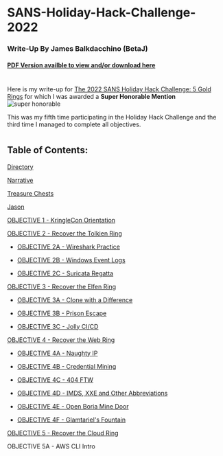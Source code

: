 # SANS-Holiday-Hack-Challenge-2022 #

### Write-Up By James Balkdacchino (BetaJ) ###

#### [PDF Version availble to view and/or download here](Assets/Writeup_2022_ne.pdf) ###

#  
Here is my write-up for [The 2022 SANS Holiday Hack Challenge: 5 Gold Rings](https://www.sans.org/mlp/holiday-hack-challenge-2022/) for which I was awarded a **Super Honorable Mention**
![super honorable](https://github.com/beta-j/SANS-Holiday-Hack-Challenge-2022/assets/60655500/c79e7103-e7e2-48c3-82d7-981b78c0fdb2)


This was my fifth time participating in the Holiday Hack Challenge and the third time I managed to complete all objectives.

#  
# 
## Table of Contents: ##

[Directory](_Directory%20.md)

[Narrative](_Narrative%20.md)

[Treasure Chests](_Treasure%20Chests%20.md)

[Jason](_Jason%20.md)

[OBJECTIVE 1 - KringleCon Orientation](OBJECTIVE_1-KringleCon_Orientation.md)

[OBJECTIVE 2 - Recover the Tolkien Ring](OBJECTIVE%202%20-%20Recover%20the%20Tolkien%20Ring)

-  [OBJECTIVE 2A - Wireshark Practice](OBJECTIVE%202%20-%20Recover%20the%20Tolkien%20Ring/OBJECTIVE_2A-Wireshark_Practive.md)
  
-  [OBJECTIVE 2B - Windows Event Logs](OBJECTIVE%202%20-%20Recover%20the%20Tolkien%20Ring/OBJECTIVE_2B-Windows_Event_Logs.md)
    
-  [OBJECTIVE 2C - Suricata Regatta](OBJECTIVE%202%20-%20Recover%20the%20Tolkien%20Ring/OBJECTIVE_2C-Suricata_Regatta.md)

[OBJECTIVE 3 - Recover the Elfen Ring ](OBJECTIVE%203%20-%20Recover%20the%20Elfen%20Ring)

-  [OBJECTIVE 3A - Clone with a Difference](OBJECTIVE%203%20-%20Recover%20the%20Elfen%20Ring/OBJECTIVE_3A-Clone_With_a_Difference.md)

-  [OBJECTIVE 3B - Prison Escape](OBJECTIVE%203%20-%20Recover%20the%20Elfen%20Ring/OBJECTIVE_3B-Prison_Escape.md)
  
-  [OBJECTIVE 3C - Jolly CI/CD](OBJECTIVE%203%20-%20Recover%20the%20Elfen%20Ring/OBJECTIVE_3C-Jolly_CI-CD.md)

[OBJECTIVE 4 - Recover the Web Ring](OBJECTIVE%204%20-%20Recover%20the%20Web%20Ring/OBJECTIVE_4A-Naughty_IP.md)

-  [OBJECTIVE 4A - Naughty IP](OBJECTIVE%204%20-%20Recover%20the%20Web%20Ring/OBJECTIVE_4A-Naughty_IP.md)

-  [OBJECTIVE 4B - Credential Mining](OBJECTIVE%204%20-%20Recover%20the%20Web%20Ring/OBJECTIVE_4B-Credential_Mining.md)

-  [OBJECTIVE 4C - 404 FTW](OBJECTIVE%204%20-%20Recover%20the%20Web%20Ring/OBJECTIVE_4C-404_FTW.md)

-  [OBJECTIVE 4D - IMDS, XXE and Other Abbreviations](OBJECTIVE%204%20-%20Recover%20the%20Web%20Ring/OBJECTIVE_4D-IMDS_XXE_and_Other_Abbreviations.md)

-  [OBJECTIVE 4E - Open Boria Mine Door](OBJECTIVE%204%20-%20Recover%20the%20Web%20Ring/OBJECTIVE_4E-Open_Boria_Mine_Door.md)

-  [OBJECTIVE 4F - Glamtariel's Fountain](OBJECTIVE%204%20-%20Recover%20the%20Web%20Ring/OBJECTIVE_4F-Glamtariels_Fountain.md)

[OBJECTIVE 5 - Recover the Cloud Ring](OBJECTIVE%205%20-%20Recover%20the%20Cloud%20Ring)

OBJECTIVE 5A - AWS CLI Intro

